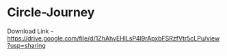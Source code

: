 # Circle-Journey

Download Link - https://drive.google.com/file/d/1ZhAhvEHlLsP4l9rApxbFSRzfVtr5cLPu/view?usp=sharing

